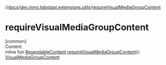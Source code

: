//[docs](../../index.md)/[dev.inmo.tgbotapi.extensions.utils](index.md)/[requireVisualMediaGroupContent](require-visual-media-group-content.md)



# requireVisualMediaGroupContent  
[common]  
Content  
inline fun [ResendableContent](../dev.inmo.tgbotapi.types.message.content.abstracts/-resendable-content/index.md).[requireVisualMediaGroupContent](require-visual-media-group-content.md)(): [VisualMediaGroupContent](../dev.inmo.tgbotapi.types.message.content.abstracts/-visual-media-group-content/index.md)  




